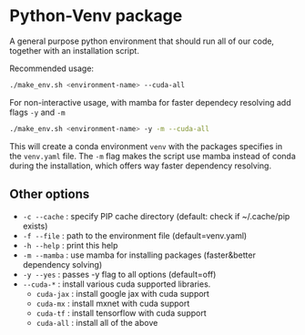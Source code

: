 # Python-Venv package

A general purpose python environment that should run all of our code, together with an installation script.

Recommended usage:

```bash
./make_env.sh <environment-name> --cuda-all
```

For non-interactive usage, with mamba for faster dependecy resolving add flags `-y` and `-m`

```bash
./make_env.sh <environment-name> -y -m --cuda-all
```

This will create a conda environment `venv` with the packages specifies in the `venv.yaml` file.
The `-m` flag makes the script use mamba instead of conda during the installation, which offers
way faster dependency resolving.

## Other options

- `-c --cache` : specify PIP cache directory (default: check if ~/.cache/pip exists)
- `-f --file` : path to the environment file (default=venv.yaml)
- `-h --help` : print this help
- `-m --mamba` : use mamba for installing packages (faster&better dependency solving)
- `-y --yes` : passes -y flag to all options (default=off)
- `--cuda-*` : install various cuda supported libraries.
  - `cuda-jax` : install google jax with cuda support
  - `cuda-mx` : install mxnet with cuda support
  - `cuda-tf` : install tensorflow with cuda support
  - `cuda-all` : install all of the above
